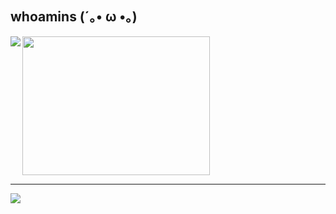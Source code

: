 ## whoamins (´｡• ω •｡)
<img align="left" src="https://i.imgur.com/W6ZTVZE.jpeg" />

<p align="left">
  <img style="height: 222px; width: 300px" src="https://media.giphy.com/media/Dh5q0sShxgp13DwrvG/giphy.gif" />
</p>

<hr />

<img align="left" src="https://github-readme-stats.vercel.app/api/top-langs/?username=whoamins&langs_count=4">
